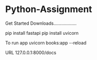 # Python-Assignment

Get Started Downloads..................

pip install fastapi
pip install uvicorn


To run app
uvicorn books:app --reload

URL
127.0.0.1:8000/docs
